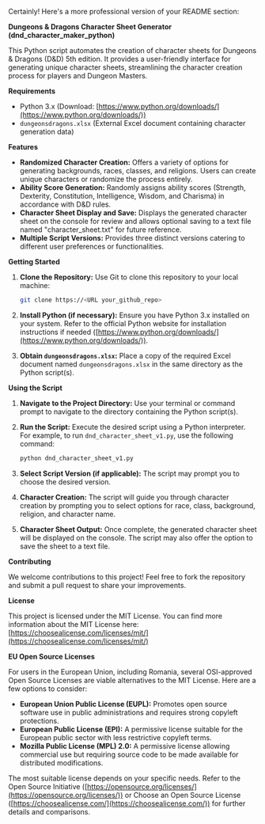 Certainly! Here's a more professional version of your README section:

**Dungeons & Dragons Character Sheet Generator (dnd_character_maker_python)**

This Python script automates the creation of character sheets for Dungeons & Dragons (D&D) 5th edition. It provides a user-friendly interface for generating unique character sheets, streamlining the character creation process for players and Dungeon Masters.

**Requirements**

* Python 3.x (Download: [https://www.python.org/downloads/](https://www.python.org/downloads/))
* `dungeonsdragons.xlsx` (External Excel document containing character generation data)

**Features**

* **Randomized Character Creation:** Offers a variety of options for generating backgrounds, races, classes, and religions. Users can create unique characters or randomize the process entirely.
* **Ability Score Generation:** Randomly assigns ability scores (Strength, Dexterity, Constitution, Intelligence, Wisdom, and Charisma) in accordance with D&D rules.
* **Character Sheet Display and Save:** Displays the generated character sheet on the console for review and allows optional saving to a text file named "character_sheet.txt" for future reference.
* **Multiple Script Versions:** Provides three distinct versions catering to different user preferences or functionalities.

**Getting Started**

1. **Clone the Repository:** Use Git to clone this repository to your local machine:

   ```bash
   git clone https://<URL your_github_repo>
   ```

2. **Install Python (if necessary):** Ensure you have Python 3.x installed on your system. Refer to the official Python website for installation instructions if needed ([https://www.python.org/downloads/](https://www.python.org/downloads/)).

3. **Obtain `dungeonsdragons.xlsx`:** Place a copy of the required Excel document named `dungeonsdragons.xlsx` in the same directory as the Python script(s).

**Using the Script**

1. **Navigate to the Project Directory:** Use your terminal or command prompt to navigate to the directory containing the Python script(s).

2. **Run the Script:** Execute the desired script using a Python interpreter. For example, to run `dnd_character_sheet_v1.py`, use the following command:

   ```bash
   python dnd_character_sheet_v1.py
   ```

3. **Select Script Version (if applicable):** The script may prompt you to choose the desired version.

4. **Character Creation:** The script will guide you through character creation by prompting you to select options for race, class, background, religion, and character name.

5. **Character Sheet Output:** Once complete, the generated character sheet will be displayed on the console. The script may also offer the option to save the sheet to a text file.

**Contributing**

We welcome contributions to this project! Feel free to fork the repository and submit a pull request to share your improvements.

**License**

This project is licensed under the MIT License. You can find more information about the MIT License here: [https://choosealicense.com/licenses/mit/](https://choosealicense.com/licenses/mit/)

**EU Open Source Licenses**

For users in the European Union, including Romania, several OSI-approved Open Source Licenses are viable alternatives to the MIT License. Here are a few options to consider:

* **European Union Public License (EUPL):** Promotes open source software use in public administrations and requires strong copyleft protections.
* **European Public License (EPl):** A permissive license suitable for the European public sector with less restrictive copyleft terms.
* **Mozilla Public License (MPL) 2.0:** A permissive license allowing commercial use but requiring source code to be made available for distributed modifications.

The most suitable license depends on your specific needs. Refer to the Open Source Initiative ([https://opensource.org/licenses/](https://opensource.org/licenses/)) or Choose an Open Source License ([https://choosealicense.com/](https://choosealicense.com/)) for further details and comparisons.
